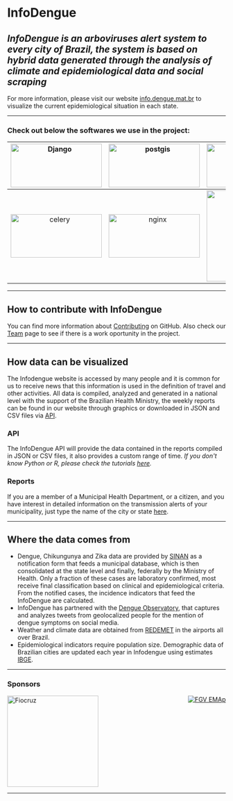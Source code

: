 # InfoDengue
## _InfoDengue is an arboviruses alert system to every city of Brazil, the system is based on hybrid data generated through the analysis of climate and epidemiological data and social scraping_


For more information, please visit our website [info.dengue.mat.br](https://info.dengue.mat.br) to visualize the current epidemiological situation in each state.

---

### Check out below the softwares we use in the project:

| <a href=https://www.djangoproject.com/><img width="210" height="100" alt="Django" src="https://i.imgur.com/Z9wo3bS.png"></a> | <img width="210" height="100" alt="postgis" src="https://i.imgur.com/pVEX2Gl.png">|<img width="210" height="100" alt="docker" src="https://i.ibb.co/Yp8B38R/docker.png"> |
|:-------------------------:|:-------------------------:|:-------------------------:|
|<img width="210" height="100" alt="celery" src="https://i.ibb.co/L81p2zD/celery.png"> |  <img width="210" height="100" alt="nginx" src="https://i.ibb.co/2n5HZBg/nginx.png">|<img width="210" alt="plotly" src="https://i.ibb.co/r0HYsYH/plotly.png">|

---

## How to contribute with InfoDengue

You can find more information about [Contributing](https://github.com/AlertaDengue/AlertaDengue/blob/main/CONTRIBUTING.md) on GitHub. Also check our [Team](https://info.dengue.mat.br/equipe/) page to see if there is a work oportunity in the project.

---
## How data can be visualized 

The Infodengue website is accessed by many people and it is common for us to receive news that this information is used in the definition of travel and other activities. All data is compiled, analyzed and generated in a national level with the support of the Brazilian Health Ministry, the weekly reports can be found in our website through graphics or downloaded in JSON and CSV files via [API](https://info.dengue.mat.br/services/api).  


### API

The InfoDengue API will provide the data contained in the reports compiled in JSON or CSV files, it also provides a custom range of time. _If you don't know Python or R, please check the tutorials [here](https://info.dengue.mat.br/services/tutorial)._

### Reports

If you are a member of a Municipal Health Department, or a citizen, and you have interest in detailed information on the transmission alerts of your municipality, just type the name of the city or state [here](https://info.dengue.mat.br/report/).

---

## Where the data comes from 
- Dengue, Chikungunya and Zika data are provided by [SINAN](http://portalsinan.saude.gov.br/) as a notification form that feeds a municipal database, which is then consolidated at the state level and finally, federally by the Ministry of Health. Only a fraction of these cases are laboratory confirmed, most receive final classification based on clinical and epidemiological criteria. From the notified cases, the incidence indicators that feed the InfoDengue are calculated.
- InfoDengue has partnered with the [Dengue Observatory](https://www.observatorio.inweb.org.br/), that captures and analyzes tweets from geolocalized people for the mention of dengue symptoms on social media.
- Weather and climate data are obtained from [REDEMET](https://www.redemet.aer.mil.br/) in the airports all over Brazil.
- Epidemiological indicators require population size. Demographic data of Brazilian cities are updated each year in Infodengue using estimates [IBGE](https://www.ibge.gov.br/pt/inicio.html).

---

### Sponsors

<div style="width: 100%; text-align: left; position: relative;">
  <div style="display: inline-block;">
    <a href="https://portal.fiocruz.br/"> <img width="210" alt="Fiocruz" src="https://institutolula.org/uploads/6862.png" />
  </div>
  <div style="position: absolute; right: 0; top: 0">
    <a href="https://emap.fgv.br/"> <img src="https://bibliotecadigital.fgv.br/dspace/bitstream/id/329f55c1-0ed0-4a52-b8ef-1e250f60014a/?sequence=-1" alt="FGV EMAp" />
  </div>
</div>

---
